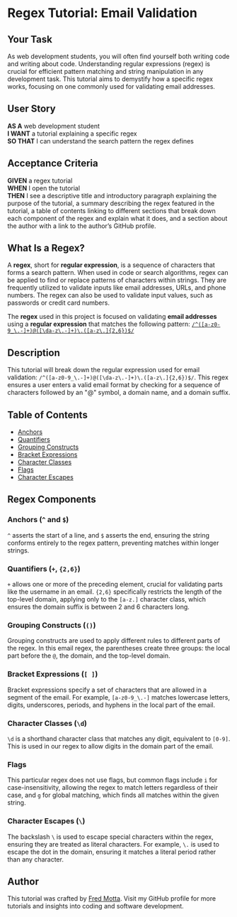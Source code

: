 # Regex Tutorial: Email Validation

## Your Task

As web development students, you will often find yourself both writing code and writing about code. Understanding regular expressions (regex) is crucial for efficient pattern matching and string manipulation in any development task. This tutorial aims to demystify how a specific regex works, focusing on one commonly used for validating email addresses.

## User Story

**AS A** web development student  
**I WANT** a tutorial explaining a specific regex  
**SO THAT** I can understand the search pattern the regex defines

## Acceptance Criteria

**GIVEN** a regex tutorial  
**WHEN** I open the tutorial  
**THEN** I see a descriptive title and introductory paragraph explaining the purpose of the tutorial, a summary describing the regex featured in the tutorial, a table of contents linking to different sections that break down each component of the regex and explain what it does, and a section about the author with a link to the author’s GitHub profile.

## What Is a Regex?

A **regex**, short for **regular expression**, is a sequence of characters that forms a search pattern. When used in code or search algorithms, regex can be applied to find or replace patterns of characters within strings. They are frequently utilized to validate inputs like email addresses, URLs, and phone numbers. The regex can also be used to validate input values, such as passwords or credit card numbers.

The **regex** used in this project is focused on validating **email addresses** using a **regular expression** that matches the following pattern: [`/^([a-z0-9_\.-]+)@([\da-z\.-]+)\.([a-z\.]{2,6})$/`](https://gist.github.com/fredm23579/841976d76ec9e98eff5bb09361db1720)

## Description

This tutorial will break down the regular expression used for email validation: `/^([a-z0-9_\.-]+)@([\da-z\.-]+)\.([a-z\.]{2,6})$/`. This regex ensures a user enters a valid email format by checking for a sequence of characters followed by an "@" symbol, a domain name, and a domain suffix.

## Table of Contents

- [Anchors](#anchors)
- [Quantifiers](#quantifiers)
- [Grouping Constructs](#grouping-constructs)
- [Bracket Expressions](#bracket-expressions)
- [Character Classes](#character-classes)
- [Flags](#flags)
- [Character Escapes](#character-escapes)

## Regex Components

### Anchors (`^` and `$`)

`^` asserts the start of a line, and `$` asserts the end, ensuring the string conforms entirely to the regex pattern, preventing matches within longer strings.

### Quantifiers (`+`, `{2,6}`)

`+` allows one or more of the preceding element, crucial for validating parts like the username in an email. `{2,6}` specifically restricts the length of the top-level domain, applying only to the `[a-z.]` character class, which ensures the domain suffix is between 2 and 6 characters long.

### Grouping Constructs (`()`)

Grouping constructs are used to apply different rules to different parts of the regex. In this email regex, the parentheses create three groups: the local part before the `@`, the domain, and the top-level domain.

### Bracket Expressions (`[ ]`)

Bracket expressions specify a set of characters that are allowed in a segment of the email. For example, `[a-z0-9_\.-]` matches lowercase letters, digits, underscores, periods, and hyphens in the local part of the email.

### Character Classes (`\d`)

`\d` is a shorthand character class that matches any digit, equivalent to `[0-9]`. This is used in our regex to allow digits in the domain part of the email.

### Flags

This particular regex does not use flags, but common flags include `i` for case-insensitivity, allowing the regex to match letters regardless of their case, and `g` for global matching, which finds all matches within the given string.

### Character Escapes (`\`)

The backslash `\` is used to escape special characters within the regex, ensuring they are treated as literal characters. For example, `\.` is used to escape the dot in the domain, ensuring it matches a literal period rather than any character.

## Author

This tutorial was crafted by [Fred Motta](https://github.com/fredm2357). Visit my GitHub profile for more tutorials and insights into coding and software development.